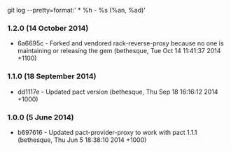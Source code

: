 git log --pretty=format:'  * %h - %s (%an, %ad)'

### 1.2.0 (14 October 2014)

* 6a6695c - Forked and vendored rack-reverse-proxy because no one is maintaining or releasing the gem (bethesque, Tue Oct 14 11:41:37 2014 +1100)

### 1.1.0 (18 September 2014)

* dd1117e - Updated pact version (bethesque, Thu Sep 18 16:16:12 2014 +1000)

### 1.0.0 (5 June 2014)

* b697616 - Updated pact-provider-proxy to work with pact 1.1.1 (bethesque, Thu Jun 5 18:38:10 2014 +1000)
